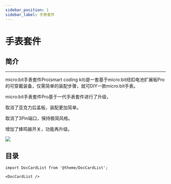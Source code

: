 ```yaml
---
sidebar_position: 1
sidebar_label: 手表套件
---
```

# 手表套件

## 简介
---
micro:bit手表套件Pro(smart coding kit)是一套基于micro:bit纽扣电池扩展板Pro的可穿戴装备，仅需简单的装配步骤，就可DIY一款micro:bit手表。

micro:bit手表套件Pro基于一代手表套件进行了升级，

取消了亚克力后盖板，装配更加简单。

取消了3Pin端口，保持极简风格。

增加了蜂鸣器开关，功能再升级。

![](https://wiki-media-ef.oss-cn-hongkong.aliyuncs.com//images/smart-coding-kit-icon.png)


## 目录

```mdx-code-block
import DocCardList from '@theme/DocCardList';

<DocCardList />
```
